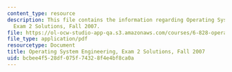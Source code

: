 ```yaml
---
content_type: resource
description: This file contains the information regarding Operating System Engineering,
  Exam 2 Solutions, Fall 2007.
file: https://ol-ocw-studio-app-qa.s3.amazonaws.com/courses/6-828-operating-system-engineering-fall-2012/bcbee4f528df075f74328f4e4bf8ca0a_MIT6_828F12_q07_2_sol.pdf
file_type: application/pdf
resourcetype: Document
title: Operating System Engineering, Exam 2 Solutions, Fall 2007
uid: bcbee4f5-28df-075f-7432-8f4e4bf8ca0a
---
```

